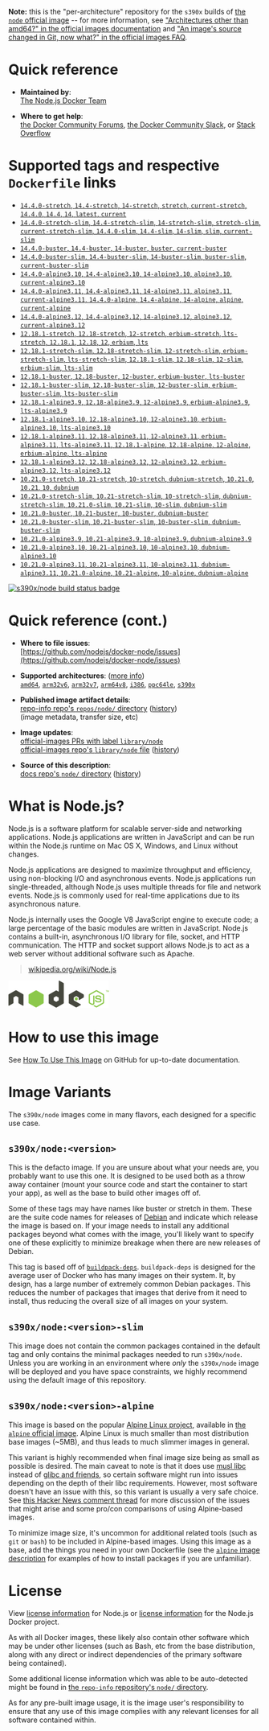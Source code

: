 <!--

********************************************************************************

WARNING:

    DO NOT EDIT "node/README.md"

    IT IS AUTO-GENERATED

    (from the other files in "node/" combined with a set of templates)

********************************************************************************

-->

**Note:** this is the "per-architecture" repository for the `s390x` builds of [the `node` official image](https://hub.docker.com/_/node) -- for more information, see ["Architectures other than amd64?" in the official images documentation](https://github.com/docker-library/official-images#architectures-other-than-amd64) and ["An image's source changed in Git, now what?" in the official images FAQ](https://github.com/docker-library/faq#an-images-source-changed-in-git-now-what).

# Quick reference

-	**Maintained by**:  
	[The Node.js Docker Team](https://github.com/nodejs/docker-node)

-	**Where to get help**:  
	[the Docker Community Forums](https://forums.docker.com/), [the Docker Community Slack](http://dockr.ly/slack), or [Stack Overflow](https://stackoverflow.com/search?tab=newest&q=docker)

# Supported tags and respective `Dockerfile` links

-	[`14.4.0-stretch`, `14.4-stretch`, `14-stretch`, `stretch`, `current-stretch`, `14.4.0`, `14.4`, `14`, `latest`, `current`](https://github.com/nodejs/docker-node/blob/18ed56ea9ba03c16f48372927f5eb2553033e8de/14/stretch/Dockerfile)
-	[`14.4.0-stretch-slim`, `14.4-stretch-slim`, `14-stretch-slim`, `stretch-slim`, `current-stretch-slim`, `14.4.0-slim`, `14.4-slim`, `14-slim`, `slim`, `current-slim`](https://github.com/nodejs/docker-node/blob/18ed56ea9ba03c16f48372927f5eb2553033e8de/14/stretch-slim/Dockerfile)
-	[`14.4.0-buster`, `14.4-buster`, `14-buster`, `buster`, `current-buster`](https://github.com/nodejs/docker-node/blob/18ed56ea9ba03c16f48372927f5eb2553033e8de/14/buster/Dockerfile)
-	[`14.4.0-buster-slim`, `14.4-buster-slim`, `14-buster-slim`, `buster-slim`, `current-buster-slim`](https://github.com/nodejs/docker-node/blob/18ed56ea9ba03c16f48372927f5eb2553033e8de/14/buster-slim/Dockerfile)
-	[`14.4.0-alpine3.10`, `14.4-alpine3.10`, `14-alpine3.10`, `alpine3.10`, `current-alpine3.10`](https://github.com/nodejs/docker-node/blob/18ed56ea9ba03c16f48372927f5eb2553033e8de/14/alpine3.10/Dockerfile)
-	[`14.4.0-alpine3.11`, `14.4-alpine3.11`, `14-alpine3.11`, `alpine3.11`, `current-alpine3.11`, `14.4.0-alpine`, `14.4-alpine`, `14-alpine`, `alpine`, `current-alpine`](https://github.com/nodejs/docker-node/blob/18ed56ea9ba03c16f48372927f5eb2553033e8de/14/alpine3.11/Dockerfile)
-	[`14.4.0-alpine3.12`, `14.4-alpine3.12`, `14-alpine3.12`, `alpine3.12`, `current-alpine3.12`](https://github.com/nodejs/docker-node/blob/9b96de59fa55206ae177e138bdb506308ecb4d80/14/alpine3.12/Dockerfile)
-	[`12.18.1-stretch`, `12.18-stretch`, `12-stretch`, `erbium-stretch`, `lts-stretch`, `12.18.1`, `12.18`, `12`, `erbium`, `lts`](https://github.com/nodejs/docker-node/blob/9518f46153d0ab2a3ebb20bc24c28ee0c48af208/12/stretch/Dockerfile)
-	[`12.18.1-stretch-slim`, `12.18-stretch-slim`, `12-stretch-slim`, `erbium-stretch-slim`, `lts-stretch-slim`, `12.18.1-slim`, `12.18-slim`, `12-slim`, `erbium-slim`, `lts-slim`](https://github.com/nodejs/docker-node/blob/9518f46153d0ab2a3ebb20bc24c28ee0c48af208/12/stretch-slim/Dockerfile)
-	[`12.18.1-buster`, `12.18-buster`, `12-buster`, `erbium-buster`, `lts-buster`](https://github.com/nodejs/docker-node/blob/9518f46153d0ab2a3ebb20bc24c28ee0c48af208/12/buster/Dockerfile)
-	[`12.18.1-buster-slim`, `12.18-buster-slim`, `12-buster-slim`, `erbium-buster-slim`, `lts-buster-slim`](https://github.com/nodejs/docker-node/blob/9518f46153d0ab2a3ebb20bc24c28ee0c48af208/12/buster-slim/Dockerfile)
-	[`12.18.1-alpine3.9`, `12.18-alpine3.9`, `12-alpine3.9`, `erbium-alpine3.9`, `lts-alpine3.9`](https://github.com/nodejs/docker-node/blob/9518f46153d0ab2a3ebb20bc24c28ee0c48af208/12/alpine3.9/Dockerfile)
-	[`12.18.1-alpine3.10`, `12.18-alpine3.10`, `12-alpine3.10`, `erbium-alpine3.10`, `lts-alpine3.10`](https://github.com/nodejs/docker-node/blob/9518f46153d0ab2a3ebb20bc24c28ee0c48af208/12/alpine3.10/Dockerfile)
-	[`12.18.1-alpine3.11`, `12.18-alpine3.11`, `12-alpine3.11`, `erbium-alpine3.11`, `lts-alpine3.11`, `12.18.1-alpine`, `12.18-alpine`, `12-alpine`, `erbium-alpine`, `lts-alpine`](https://github.com/nodejs/docker-node/blob/9518f46153d0ab2a3ebb20bc24c28ee0c48af208/12/alpine3.11/Dockerfile)
-	[`12.18.1-alpine3.12`, `12.18-alpine3.12`, `12-alpine3.12`, `erbium-alpine3.12`, `lts-alpine3.12`](https://github.com/nodejs/docker-node/blob/9518f46153d0ab2a3ebb20bc24c28ee0c48af208/12/alpine3.12/Dockerfile)
-	[`10.21.0-stretch`, `10.21-stretch`, `10-stretch`, `dubnium-stretch`, `10.21.0`, `10.21`, `10`, `dubnium`](https://github.com/nodejs/docker-node/blob/cc23289cffb36d96cffdc2055122858a1c0614a3/10/stretch/Dockerfile)
-	[`10.21.0-stretch-slim`, `10.21-stretch-slim`, `10-stretch-slim`, `dubnium-stretch-slim`, `10.21.0-slim`, `10.21-slim`, `10-slim`, `dubnium-slim`](https://github.com/nodejs/docker-node/blob/cc23289cffb36d96cffdc2055122858a1c0614a3/10/stretch-slim/Dockerfile)
-	[`10.21.0-buster`, `10.21-buster`, `10-buster`, `dubnium-buster`](https://github.com/nodejs/docker-node/blob/cc23289cffb36d96cffdc2055122858a1c0614a3/10/buster/Dockerfile)
-	[`10.21.0-buster-slim`, `10.21-buster-slim`, `10-buster-slim`, `dubnium-buster-slim`](https://github.com/nodejs/docker-node/blob/cc23289cffb36d96cffdc2055122858a1c0614a3/10/buster-slim/Dockerfile)
-	[`10.21.0-alpine3.9`, `10.21-alpine3.9`, `10-alpine3.9`, `dubnium-alpine3.9`](https://github.com/nodejs/docker-node/blob/cc23289cffb36d96cffdc2055122858a1c0614a3/10/alpine3.9/Dockerfile)
-	[`10.21.0-alpine3.10`, `10.21-alpine3.10`, `10-alpine3.10`, `dubnium-alpine3.10`](https://github.com/nodejs/docker-node/blob/cc23289cffb36d96cffdc2055122858a1c0614a3/10/alpine3.10/Dockerfile)
-	[`10.21.0-alpine3.11`, `10.21-alpine3.11`, `10-alpine3.11`, `dubnium-alpine3.11`, `10.21.0-alpine`, `10.21-alpine`, `10-alpine`, `dubnium-alpine`](https://github.com/nodejs/docker-node/blob/cc23289cffb36d96cffdc2055122858a1c0614a3/10/alpine3.11/Dockerfile)

[![s390x/node build status badge](https://img.shields.io/jenkins/s/https/doi-janky.infosiftr.net/job/multiarch/job/s390x/job/node.svg?label=s390x/node%20%20build%20job)](https://doi-janky.infosiftr.net/job/multiarch/job/s390x/job/node/)

# Quick reference (cont.)

-	**Where to file issues**:  
	[https://github.com/nodejs/docker-node/issues](https://github.com/nodejs/docker-node/issues)

-	**Supported architectures**: ([more info](https://github.com/docker-library/official-images#architectures-other-than-amd64))  
	[`amd64`](https://hub.docker.com/r/amd64/node/), [`arm32v6`](https://hub.docker.com/r/arm32v6/node/), [`arm32v7`](https://hub.docker.com/r/arm32v7/node/), [`arm64v8`](https://hub.docker.com/r/arm64v8/node/), [`i386`](https://hub.docker.com/r/i386/node/), [`ppc64le`](https://hub.docker.com/r/ppc64le/node/), [`s390x`](https://hub.docker.com/r/s390x/node/)

-	**Published image artifact details**:  
	[repo-info repo's `repos/node/` directory](https://github.com/docker-library/repo-info/blob/master/repos/node) ([history](https://github.com/docker-library/repo-info/commits/master/repos/node))  
	(image metadata, transfer size, etc)

-	**Image updates**:  
	[official-images PRs with label `library/node`](https://github.com/docker-library/official-images/pulls?q=label%3Alibrary%2Fnode)  
	[official-images repo's `library/node` file](https://github.com/docker-library/official-images/blob/master/library/node) ([history](https://github.com/docker-library/official-images/commits/master/library/node))

-	**Source of this description**:  
	[docs repo's `node/` directory](https://github.com/docker-library/docs/tree/master/node) ([history](https://github.com/docker-library/docs/commits/master/node))

# What is Node.js?

Node.js is a software platform for scalable server-side and networking applications. Node.js applications are written in JavaScript and can be run within the Node.js runtime on Mac OS X, Windows, and Linux without changes.

Node.js applications are designed to maximize throughput and efficiency, using non-blocking I/O and asynchronous events. Node.js applications run single-threaded, although Node.js uses multiple threads for file and network events. Node.js is commonly used for real-time applications due to its asynchronous nature.

Node.js internally uses the Google V8 JavaScript engine to execute code; a large percentage of the basic modules are written in JavaScript. Node.js contains a built-in, asynchronous I/O library for file, socket, and HTTP communication. The HTTP and socket support allows Node.js to act as a web server without additional software such as Apache.

> [wikipedia.org/wiki/Node.js](https://en.wikipedia.org/wiki/Node.js)

![logo](https://raw.githubusercontent.com/docker-library/docs/01c12653951b2fe592c1f93a13b4e289ada0e3a1/node/logo.png)

# How to use this image

See [How To Use This Image](https://github.com/nodejs/docker-node/blob/master/README.md#how-to-use-this-image) on GitHub for up-to-date documentation.

# Image Variants

The `s390x/node` images come in many flavors, each designed for a specific use case.

## `s390x/node:<version>`

This is the defacto image. If you are unsure about what your needs are, you probably want to use this one. It is designed to be used both as a throw away container (mount your source code and start the container to start your app), as well as the base to build other images off of.

Some of these tags may have names like buster or stretch in them. These are the suite code names for releases of [Debian](https://wiki.debian.org/DebianReleases) and indicate which release the image is based on. If your image needs to install any additional packages beyond what comes with the image, you'll likely want to specify one of these explicitly to minimize breakage when there are new releases of Debian.

This tag is based off of [`buildpack-deps`](https://hub.docker.com/_/buildpack-deps/). `buildpack-deps` is designed for the average user of Docker who has many images on their system. It, by design, has a large number of extremely common Debian packages. This reduces the number of packages that images that derive from it need to install, thus reducing the overall size of all images on your system.

## `s390x/node:<version>-slim`

This image does not contain the common packages contained in the default tag and only contains the minimal packages needed to run `s390x/node`. Unless you are working in an environment where *only* the `s390x/node` image will be deployed and you have space constraints, we highly recommend using the default image of this repository.

## `s390x/node:<version>-alpine`

This image is based on the popular [Alpine Linux project](http://alpinelinux.org), available in [the `alpine` official image](https://hub.docker.com/_/alpine). Alpine Linux is much smaller than most distribution base images (~5MB), and thus leads to much slimmer images in general.

This variant is highly recommended when final image size being as small as possible is desired. The main caveat to note is that it does use [musl libc](http://www.musl-libc.org) instead of [glibc and friends](http://www.etalabs.net/compare_libcs.html), so certain software might run into issues depending on the depth of their libc requirements. However, most software doesn't have an issue with this, so this variant is usually a very safe choice. See [this Hacker News comment thread](https://news.ycombinator.com/item?id=10782897) for more discussion of the issues that might arise and some pro/con comparisons of using Alpine-based images.

To minimize image size, it's uncommon for additional related tools (such as `git` or `bash`) to be included in Alpine-based images. Using this image as a base, add the things you need in your own Dockerfile (see the [`alpine` image description](https://hub.docker.com/_/alpine/) for examples of how to install packages if you are unfamiliar).

# License

View [license information](https://github.com/nodejs/node/blob/master/LICENSE) for Node.js or [license information](https://github.com/nodejs/docker-node/blob/master/LICENSE) for the Node.js Docker project.

As with all Docker images, these likely also contain other software which may be under other licenses (such as Bash, etc from the base distribution, along with any direct or indirect dependencies of the primary software being contained).

Some additional license information which was able to be auto-detected might be found in [the `repo-info` repository's `node/` directory](https://github.com/docker-library/repo-info/tree/master/repos/node).

As for any pre-built image usage, it is the image user's responsibility to ensure that any use of this image complies with any relevant licenses for all software contained within.
